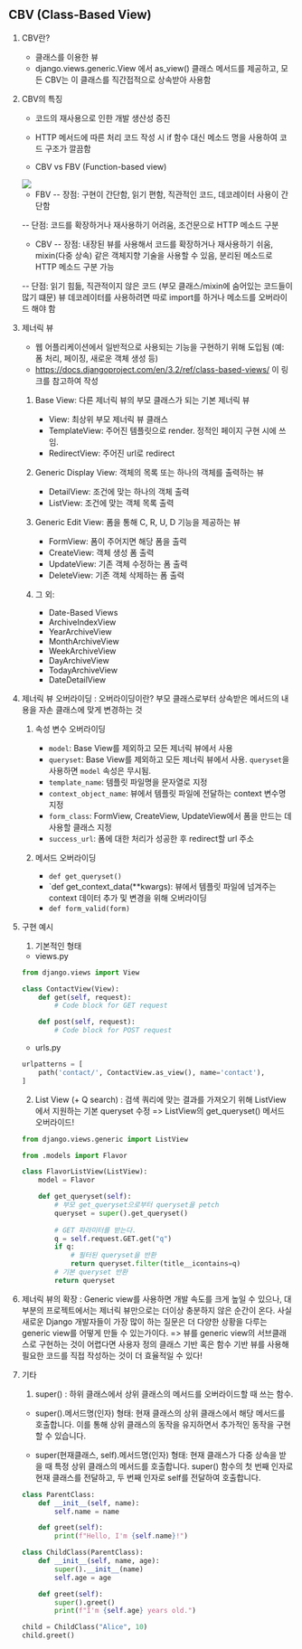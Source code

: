 ## CBV (Class-Based View)

1. CBV란?
    - 클래스를 이용한 뷰 
    - django.views.generic.View 에서 as_view() 클래스 메서드를 제공하고, 모든 CBV는 이 클래스를 직간접적으로 상속받아 사용함

2. CBV의 특징
    - 코드의 재사용으로 인한 개발 생산성 증진
    - HTTP 메서드에 따른 처리 코드 작성 시 if 함수 대신 메소드 명을 사용하여 코드 구조가 깔끔함 

    - CBV vs FBV (Function-based view)
    <img src="https://miro.medium.com/v2/resize:fit:828/format:webp/1*1NgVsYmmLCiwXUy-uE0VLA.jpeg">

    - FBV
    -- 장점: 구현이 간단함, 읽기 편함, 직관적인 코드, 데코레이터 사용이 간단함
    
    -- 단점: 코드를 확장하거나 재사용하기 어려움, 조건문으로 HTTP 메소드 구분

    - CBV
    -- 장점: 내장된 뷰를 사용해서 코드를 확장하거나 재사용하기 쉬움, mixin(다중 상속) 같은 객체지향 기술을 사용할 수 있음, 분리된 메소드로 HTTP 메소드 구분 가능

    -- 단점: 읽기 힘듦, 직관적이지 않은 코드 (부모 클래스/mixin에 숨어있는 코드들이 많기 떄문) 뷰 데코레이터를 사용하려면 따로 import를 하거나 메소드를 오버라이드 해야 함


3. 제너릭 뷰
    - 웹 어플리케이션에서 일반적으로 사용되는 기능을 구현하기 위해 도입됨 (예: 폼 처리, 페이징, 새로운 객체 생성 등)
    - https://docs.djangoproject.com/en/3.2/ref/class-based-views/ 이 링크를 참고하여 작성 

    1) Base View: 다른 제너릭 뷰의 부모 클래스가 되는 기본 제너릭 뷰
        - View: 최상위 부모 제너릭 뷰 클래스 
        - TemplateView: 주어진 템플릿으로 render. 정적인 페이지 구현 시에 쓰임. 
        - RedirectView: 주어진 url로 redirect 

    2) Generic Display View: 객체의 목록 또는 하나의 객체를 출력하는 뷰 
        - DetailView: 조건에 맞는 하나의 객체 출력 
        - ListView: 조건에 맞는 객체 목록 출력 

    3) Generic Edit View: 폼을 통해 C, R, U, D 기능을 제공하는 뷰 
        - FormView: 폼이 주어지면 해당 폼을 출력 
        - CreateView: 객체 생성 폼 출력
        - UpdateView: 기존 객체 수정하는 폼 출력 
        - DeleteView: 기존 객체 삭제하는 폼 출력 

    4) 그 외: 
        - Date-Based Views
        - ArchiveIndexView
        - YearArchiveView
        - MonthArchiveView
        - WeekArchiveView
        - DayArchiveView
        - TodayArchiveView
        - DateDetailView

4. 제너릭 뷰 오버라이딩 
    : 오버라이딩이란? 부모 클래스로부터 상속받은 메서드의 내용을 자손 클래스에 맞게 변경하는 것

    1) 속성 변수 오버라이딩
        - `model`: Base View를 제외하고 모든 제너릭 뷰에서 사용 
        -  `queryset`: Base View를 제외하고 모든 제너릭 뷰에서 사용. `queryset`을 사용하면 `model` 속성은 무시됨.
        - `template_name`: 템플릿 파일명을 문자열로 지정
        - `context_object_name`: 뷰에서 템플릿 파일에 전달하는 context 변수명 지정 
        - `form_class`: FormView, CreateView, UpdateView에서 폼을 만드는 데 사용할 클래스 지정
        - `success_url`: 폼에 대한 처리가 성공한 후 redirect할 url 주소 

    2) 메서드 오버라이딩
        - `def get_queryset()`
        - `def get_context_data(**kwargs): 뷰에서 템플릿 파일에 넘겨주는 context 데이터 추가 및 변경을 위해 오버라이딩 
        -  `def form_valid(form)`


5. 구현 예시 
    1) 기본적인 형태 

    - views.py
    ```python
    from django.views import View

    class ContactView(View):
        def get(self, request):
            # Code block for GET request

        def post(self, request):
            # Code block for POST request
    ```

    - urls.py
    ```python
    urlpatterns = [
        path('contact/', ContactView.as_view(), name='contact'),
    ]
    ```

    2) List View (+ Q search)
    : 검색 쿼리에 맞는 결과를 가져오기 위해 ListView에서 지원하는 기본 queryset 수정 
    => ListView의 get_queryset() 메서드 오버라이드! 

    ```python
    from django.views.generic import ListView

    from .models import Flavor

    class FlavorListView(ListView):
        model = Flavor

        def get_queryset(self):
            # 부모 get_queryset으로부터 queryset을 petch 
            queryset = super().get_queryset()
            
            # GET 파라미터를 받는다.
            q = self.request.GET.get("q")
            if q:
                # 필터된 queryset을 반환
                return queryset.filter(title__icontains=q)
            # 기본 queryset 반환
            return queryset
    ```


6. 제너릭 뷰의 확장
    : Generic view를 사용하면 개발 속도를 크게 높일 수 있으나, 대부분의 프로젝트에서는 제너릭 뷰만으로는 더이상 충분하지 않은 순간이 온다. 사실 새로운 Django 개발자들이 가장 많이 하는 질문은 더 다양한 상황을 다루는 generic view를 어떻게 만들 수 있는가이다. 
    => 뷰를 generic view의 서브클래스로 구현하는 것이 어렵다면 사용자 정의 클래스 기반 혹은 함수 기반 뷰를 사용해 필요한 코드를 직접 작성하는 것이 더 효율적일 수 있다!


7. 기타 
    1) super() : 하위 클래스에서 상위 클래스의 메서드를 오버라이드할 때 쓰는 함수. 

    - super().메서드명(인자) 형태: 현재 클래스의 상위 클래스에서 해당 메서드를 호출합니다. 이를 통해 상위 클래스의 동작을 유지하면서 추가적인 동작을 구현할 수 있습니다.

    - super(현재클래스, self).메서드명(인자) 형태: 현재 클래스가 다중 상속을 받을 때 특정 상위 클래스의 메서드를 호출합니다. super() 함수의 첫 번째 인자로 현재 클래스를 전달하고, 두 번째 인자로 self를 전달하여 호출합니다.

    ```python
    class ParentClass:
        def __init__(self, name):
            self.name = name

        def greet(self):
            print(f"Hello, I'm {self.name}!")

    class ChildClass(ParentClass):
        def __init__(self, name, age):
            super().__init__(name)
            self.age = age

        def greet(self):
            super().greet()
            print(f"I'm {self.age} years old.")

    child = ChildClass("Alice", 10)
    child.greet()
    ```
